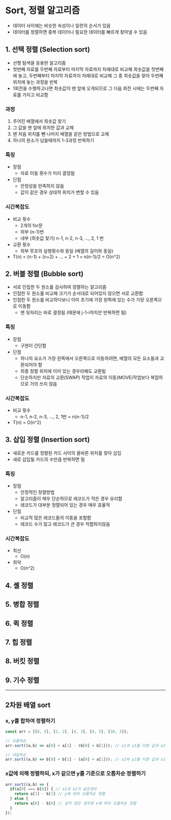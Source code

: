 # Sort, 정렬 알고리즘
- 데이터 사이에는 비슷한 속성이나 일련의 순서가 있음
- 데이터를 정렬하면 중복 데이터나 필요한 데이터를 빠르게 찾아낼 수 있음

## 1. 선택 정렬 (Selection sort)
- 선형 탐색을 응용한 알고리즘
- 첫번째 자료를 두번째 자료부터 마지막 자료까지 차례대로 비교해 최솟값을 첫번째에 놓고, 두번째부터 마지막 자료까지 차례대로 비교해 그 중 최솟값을 찾아 두번째 위치에 놓는 과정을 반복
- 1회전을 수행하고나면 최솟값이 맨 앞에 오게되므로 그 다음 회전 시에는 두번째 자료를 가지고 비교함

### 과정
1. 주어진 배열에서 최솟값 찾기
2. 그 값을 맨 앞에 위치한 값과 교체
3. 맨 처음 위치를 뺀 나머지 배열을 같은 방법으로 교체
4. 하나의 원소가 남을때까지 1-3과정 반복하기 

### 특징
- 장점
  - 자료 이동 횟수가 미리 결정됨
- 단점
  - 안정성을 만족하지 않음
  - 값이 같은 경우 상대적 위치가 변할 수 있음

### 시간복잡도
- 비교 횟수
  - 2개의 for문
  - 외부 (n-1)번
  - 내부 (최솟값 찾기) n-1, n-2, n-3, ..., 2, 1 번
- 교환 횟수
  - 외부 루프의 실행횟수와 동일 (배열의 길이와 동일)
- T(n) = (n-1) + (n+2) + ... + 2 + 1 = n(n-1)/2 = O(n^2)

## 2. 버블 정렬 (Bubble sort)
- 서로 인접한 두 원소를 검사하여 정렬하는 알고리즘
- 인접한 두 원소를 비교해 크기가 순서대로 되어있지 않으면 서로 교환함
- 인접한 두 원소를 비교하다보니 이미 초기에 가장 왼쪽에 있는 수가 가장 오른쪽으로 이동함
  - 맨 뒷자리는 바로 결정됨 (때문에 j-1-i까지만 반복하면 됨) 

### 특징
- 장점
  - 구현이 간단함
- 단점
  - 하나의 요소가 가장 왼쪽에서 오른쪽으로 이동하려면, 배열의 모든 요소들과 교환되어야 함
  - 최종 정렬 위치에 이미 있는 경우라해도 교환됨
  - 단순하지만 자료의 교환(SWAP) 작업이 자료의 이동(MOVE)작업보다 복잡하므로 거의 쓰지 않음

### 시간복잡도
- 비교 횟수
  - n-1, n-2, n-3, ..., 2, 1번 = n(n-1)/2
- T(n) = O(n^2) 

## 3. 삽입 정렬 (Insertion sort)
- 새로운 카드를 정렬된 카드 사이의 올바른 위치를 찾아 삽입
- 새로 삽입될 카드의 수만큼 반복하면 됨

### 특징
- 장점
  - 안정적인 정렬방법
  - 알고리즘이 매우 단순하므로 레코드가 적은 경우 유리함
  - 레코드가 대부분 정렬되어 있는 경우 매우 효율적
- 단점
  - 비교적 많은 레코드들의 이동을 포함함
  - 레코드 수가 많고 레코드가 큰 경우 적합하지않음

### 시간복잡도
- 최선
  - O(n)
- 최악
  - O(n^2)

## 4. 셸 정렬

## 5. 병합 정렬

## 6. 퀵 정렬

## 7. 힙 정렬

## 8. 버킷 정렬

## 9. 기수 정렬

---
## 2차원 배열 sort
### x, y를 합하여 정렬하기
```js
const arr = [[6, 5], [2, 2], [4, 3], [4, 5], [10, 3]];

// 오름차순
arr.sort((a,b) => a[0] + a[1] - (b[0] + b[1])); // x1과 y1를 더한 값과 x2와 y2를 더한 값을 오름차순으로 정렬 

// 내림차순
arr.sort((a,b) => b[0] + b[1] - (a[0] + a[1])); // x2와 y2를 더한 값과 x1과 y1을 더한 값을 내림차순 정렬 
```

### x값에 의해 정렬하되, x가 같으면 y를 기준으로 오름차순 정렬하기
```js
arr.sort((a,b) => {
  if(a[0] === b[0]) { // x1과 x2가 같은경우
    return a[1] - b[1] // y에 따라 오름차순 정렬
  } else {
    return a[0] - b[0] // 같지 않은 경우엔 x에 따라 오름차순 정렬
  }
});
```
